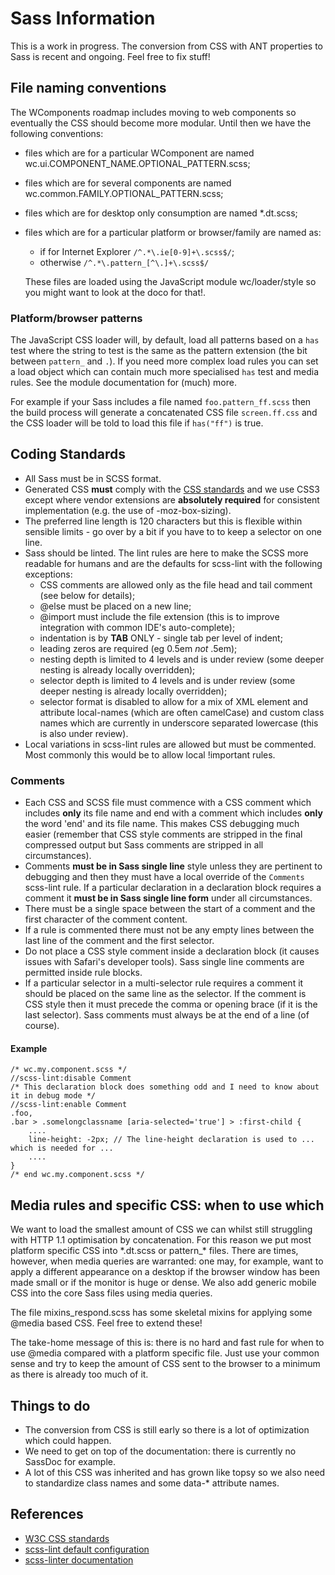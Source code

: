 # Sass Information

This is a work in progress. The conversion from CSS with ANT properties to Sass is recent and ongoing. Feel free to fix
stuff!

## File naming conventions

The WComponents roadmap includes moving to web components so eventually the CSS should become more modular. Until then
we have the following conventions:

* files which are for a particular WComponent are named wc.ui.COMPONENT_NAME.OPTIONAL_PATTERN.scss;

* files which are for several components are named wc.common.FAMILY.OPTIONAL_PATTERN.scss;

* files which are for desktop only consumption are named \*.dt.scss;

* files which are for a particular platform or browser/family are named as:
    * if for Internet Explorer `/^.*\.ie[0-9]+\.scss$/`;
    * otherwise `/^.*\.pattern_[^\.]+\.scss$/`

    These files are loaded using the JavaScript module wc/loader/style so you might want to look at the doco for that!.

### Platform/browser patterns

The JavaScript CSS loader will, by default, load all patterns based on a `has` test where the string to test is the same
as the pattern extension (the bit between `pattern_` and `.`). If you need more complex load rules you can set a load
object which can contain much more specialised `has` test and media rules. See the module documentation for (much) more.

For example if your Sass includes a file named `foo.pattern_ff.scss` then the build process will generate a concatenated
CSS file `screen.ff.css` and the CSS loader will be told to load this file if `has("ff")` is true.

## Coding Standards

* All Sass must be in SCSS format.
* Generated CSS **must** comply with the [CSS standards](http://www.w3.org/Style/CSS/) and we use CSS3 except where
  vendor extensions are **absolutely required** for consistent implementation (e.g. the use of -moz-box-sizing).
* The preferred line length is 120 characters but this is flexible within sensible limits - go over by a bit if you have
  to to keep a selector on one line.
* Sass should be linted. The lint rules are here to make the SCSS more readable for humans and are the defaults for
  scss-lint with the following exceptions:
    * CSS comments are allowed only as the file head and tail comment (see below for details);
    * @else must be placed on a new line;
    * @import must include the file extension (this is to improve integration with common IDE's auto-complete);
    * indentation is by **TAB** ONLY - single tab per level of indent;
    * leading zeros are required (eg 0.5em _not_ .5em);
    * nesting depth is limited to 4 levels and is under review (some deeper nesting is already locally overridden);
    * selector depth is limited to 4 levels and is under review (some deeper nesting is already locally overridden);
    * selector format is disabled to allow for a mix of XML element and attribute local-names (which are often
      camelCase) and custom class names which are currently in underscore separated lowercase (this is also under
      review).
* Local variations in scss-lint rules are allowed but must be commented. Most commonly this would be to allow local
  !important rules.

### Comments

* Each CSS and SCSS file must commence with a CSS comment which includes **only** its file name and end with a comment
  which includes **only** the word 'end' and its file name. This makes CSS debugging much easier (remember that CSS
  style comments are stripped in the final compressed output but Sass comments are stripped in all circumstances).
* Comments **must be in Sass single line** style unless they are pertinent to debugging and then they must have a local
  override of the `Comments` scss-lint rule. If a particular declaration in a declaration block requires a comment it
  **must be in Sass single line form** under all circumstances.
* There must be a single space between the start of a comment and the first character of the comment content.
* If a rule is commented there must not be any empty lines between the last line of the comment and the first selector.
* Do not place a CSS style comment inside a declaration block (it causes issues with Safari's developer tools). Sass
  single line comments are permitted inside rule blocks.
* If a particular selector in a multi-selector rule requires a comment it should be placed on the same line as the
  selector. If the comment is CSS style then it must precede the comma or opening brace (if it is the last selector).
  Sass comments must always be at the end of a line (of course).

#### Example

    /* wc.my.component.scss */
	//scss-lint:disable Comment
    /* This declaration block does something odd and I need to know about it in debug mode */
	//scss-lint:enable Comment
    .foo,
    .bar > .somelongclassname [aria-selected='true'] > :first-child {
        ....
        line-height: -2px; // The line-height declaration is used to ... which is needed for ...
        ....
    }
    /* end wc.my.component.scss */

## Media rules and specific CSS: when to use which

We want to load the smallest amount of CSS we can whilst still struggling with HTTP 1.1 optimisation by concatenation.
For this reason we put most platform specific CSS into \*.dt.scss or pattern\_\* files. There are times, however, when
media queries are warranted: one may, for example, want to apply a different appearance on a desktop if the browser
window has been made small or if the monitor is huge or dense. We also add generic mobile CSS into the core Sass files using media queries.

The file mixins_respond.scss has some skeletal mixins for applying some @media based CSS. Feel free to extend these!

The take-home message of this is: there is no hard and fast rule for when to use @media compared with a platform
specific file. Just use your common sense and try to keep the amount of CSS sent to the browser to a minimum as there is
already too much of it.

## Things to do

* The conversion from CSS is still early so there is a lot of optimization which could happen.
* We need to get on top of the documentation: there is currently no SassDoc for example.
* A lot of this CSS was inherited and has grown like topsy so we also need to standardize class names and some data-*
  attribute names.

## References

* [W3C CSS standards](http://www.w3.org/Style/CSS/)
* [scss-lint default configuration](https://github.com/brigade/scss-lint/blob/master/config/default.yml)
* [scss-linter documentation](https://github.com/brigade/scss-lint/blob/master/lib/scss_lint/linter/README.md)
